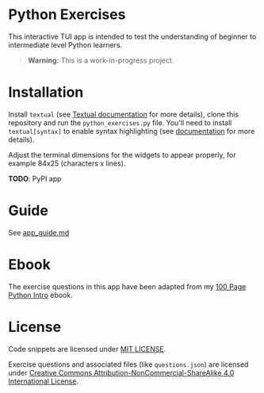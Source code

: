 # Python Exercises

This interactive TUI app is intended to test the understanding of beginner to intermediate level Python learners.

> **Warning:** This is a work-in-progress project.

# Installation

Install `textual` (see [Textual documentation](https://textual.textualize.io/getting_started/) for more details), clone this repository and run the `python_exercises.py` file. You'll need to install `textual[syntax]` to enable syntax highlighting (see [documentation](https://textual.textualize.io/widgets/text_area/#syntax-highlighting-dependencies) for more details).

Adjust the terminal dimensions for the widgets to appear properly, for example 84x25 (characters x lines).

**TODO**: PyPI app

# Guide

See [app_guide.md](./app_guide.md)

# Ebook

The exercise questions in this app have been adapted from my [100 Page Python Intro](https://github.com/learnbyexample/100_page_python_intro) ebook.

# License

Code snippets are licensed under [MIT LICENSE](../LICENSE).

Exercise questions and associated files (like `questions.json`) are licensed under [Creative Commons Attribution-NonCommercial-ShareAlike 4.0 International License](https://creativecommons.org/licenses/by-nc-sa/4.0/).

